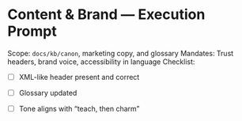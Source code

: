 # Content & Brand — Execution Prompt

Scope: `docs/kb/canon`, marketing copy, and glossary
Mandates: Trust headers, brand voice, accessibility in language
Checklist:
- [ ] XML-like header present and correct
- [ ] Glossary updated
- [ ] Tone aligns with “teach, then charm”


